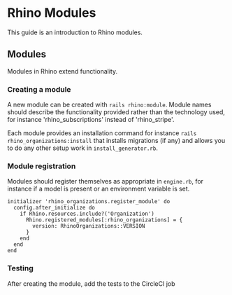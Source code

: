 # Rhino Modules

This guide is an introduction to Rhino modules.

## Modules

Modules in Rhino extend functionality.

### Creating a module

A new module can be created with `rails rhino:module`. Module names should describe the functionality provided rather than the technology used, for instance 'rhino_subscriptions' instead of 'rhino_stripe'.

Each module provides an installation command for instance `rails rhino_organizations:install` that installs migrations (if any) and allows you to do any other setup work in `install_generator.rb`.

### Module registration

Modules should register themselves as appropriate in `engine.rb`, for instance if a model is present or an environment variable is set.

```
initializer 'rhino_organizations.register_module' do
  config.after_initialize do
    if Rhino.resources.include?('Organization')
      Rhino.registered_modules[:rhino_organizations] = {
        version: RhinoOrganizations::VERSION
      }
    end
  end
end
```

### Testing

After creating the module, add the tests to the CircleCI job
